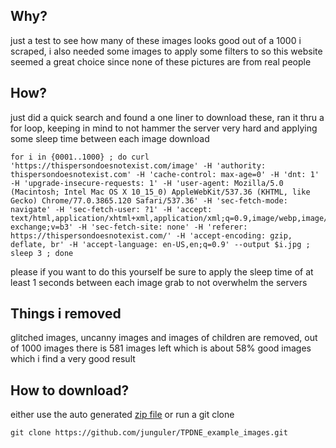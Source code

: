 ## Why?
just a test to see how many of these images looks good out of a 1000 i scraped, i also needed some images to apply some filters to so this website seemed a great choice since none of these pictures are from real people

## How?
just did a quick search and found a one liner to download these, ran it thru a for loop, keeping in mind to not hammer the server very hard and applying some sleep time between each image download
```
for i in {0001..1000} ; do curl 'https://thispersondoesnotexist.com/image' -H 'authority: thispersondoesnotexist.com' -H 'cache-control: max-age=0' -H 'dnt: 1' -H 'upgrade-insecure-requests: 1' -H 'user-agent: Mozilla/5.0 (Macintosh; Intel Mac OS X 10_15_0) AppleWebKit/537.36 (KHTML, like Gecko) Chrome/77.0.3865.120 Safari/537.36' -H 'sec-fetch-mode: navigate' -H 'sec-fetch-user: ?1' -H 'accept: text/html,application/xhtml+xml,application/xml;q=0.9,image/webp,image/apng,*/*;q=0.8,application/signed-exchange;v=b3' -H 'sec-fetch-site: none' -H 'referer: https://thispersondoesnotexist.com/' -H 'accept-encoding: gzip, deflate, br' -H 'accept-language: en-US,en;q=0.9' --output $i.jpg ; sleep 3 ; done
```
please if you want to do this yourself be sure to apply the sleep time of at least 1 seconds between each image grab to not overwhelm the servers

## Things i removed
glitched images, uncanny images and images of children are removed, out of 1000 images there is 581 images left which is about 58% good images which i find a very good result

## How to download?
either use the auto generated [zip file](https://github.com/junguler/TPDNE_example_images/archive/refs/heads/main.zip) or run a git clone
```
git clone https://github.com/junguler/TPDNE_example_images.git
```
